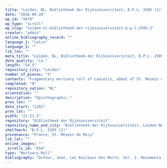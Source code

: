 ```yaml
---
title: "Leiden, NL, Bibliotheek der Rijksuniversiteit, B.P.L. 2505 (2)"
date: "2016-09-28"
wp_id: "4478"
wp_type: "scroll"
wp_slug: "leiden-nl-bibliotheek-der-rijksuniversiteit-b-p-l-2505-2"
creator: "admin"
online_bibliography_record: ""
language_1: "Latin"
language_2: ""
lib_lon: ""
meta_title: "Leiden, NL, Bibliotheek der Rijksuniversiteit, B.P.L. 2505 (2)"
date_quality: "ca."
length: "54.5"
repository_city: "Leiden"
number_of_pieces: "2"
contents: "Fragmentary mortuary roll of Lancelin, abbot of St. Mesmin de Micy."
completed: "N"
repository_nation: "NL"
orientation: ""
description: "Opisthographic."
prov_lon: ""
date_start: "1202"
prov_lat: ""
width: "21-21.5"
repository: "Bibliotheek der Rijksuniversiteit"
repository_name_and_city: "Bibliotheek der Rijksuniversiteit, Leiden NL"
shelfmark: "B.P.L. 2505 (2)"
provenance: "France, St. Mesmin de Micy"
lib_lat: ""
online_images: ""
_scrolls_id: "654"
type: "Mortuary Roll"
bibliography: "Dufour, Jean. Les Rouleaux Des Morts. Vol. 2. Monumenta Palaeographica Medii Aevi. Series Gallica. Turnhout: Brepols, 2009, no. 168."
---
```



